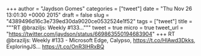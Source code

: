 
+++
author = "Jaydson Gomes"
categories = ["tweet"]
date = "Thu Nov 26 13:01:30 +0000 2015"
draft = false
slug = "4389496d16c3e739ed30da9020ce0532524e1f52"
tags = ["tweet"]
title = """RT @braziljs: Weekly #133..."""
tweet = true
micro = true
tweet_url = "https://twitter.com/jaydson/status/669863550194683904"
+++
RT @braziljs: Weekly #133 - Microsoft Edge, Calypso, https://t.co/HlAwd3Dkks, ExploringJS... https://t.co/OnR3IHRxBQ
